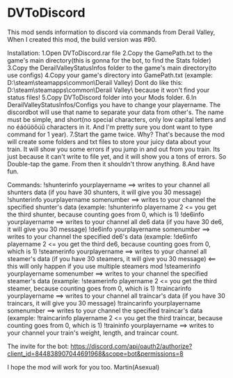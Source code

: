 # DVToDiscord
This mod sends information to discord via commands from Derail Valley, When I created this mod, the build version was #90. 

Installation:
1.Open DVToDiscord.rar file
2.Copy the GamePath.txt to the game's main directory(this is gonna for the bot, to find the Stats folder)
3.Copy the DerailValleyStatusInfos folder to the game's main directory(to use configs)
4.Copy your game's directory into GamePath.txt (example: D:\steam\steamapps\common\Derail Valley) Dont do like this: D:\steam\steamapps\common\Derail Valley\ because it won't find your status files!
5.Copy DVToDiscord folder into your Mods folder.
6.In DerailValleyStatusInfos/Configs you have to change your playername. The discordbot will use that name to separate your data from other's.
  The name must be simple, and short(no special characters, only low capital letters and no éáóüöőúű characters in it. And I'm pretty sure you dont want to type command for 1 year).
 7.Start the game twice. Why? That's because the mod will create some folders and txt files to store your juicy data about your train. It will show you some errors if you jump in and out from you train. Its just because it can't write to file yet, and it will show you a tons of errors. So Double-tap the game. From then it shouldn't throw anything.
8.And have fun.
 
 Commands:
 !shunterinfo yourplayername ==> writes to your channel all shunters data (if you have 30 shunters, it will give you 30 message)
 !shunterinfo yourplayername somenumber ==> writes to your channel the specified shunter's data (example: !shunterinfo playername 2 <= you get the third shunter, because counting goes from 0, which is 1)
 !de6info yourplayername ==> writes to your channel all de6 data (if you have 30 de6, it will give you 30 message)
 !de6info yourplayername somenumber ==> writes to your channel the specified de6's data (example: !de6info playername 2 <= you get the third de6, because counting goes from 0, which is 1)
 !steamerinfo yourplayername ==> writes to your channel all steamer's data (if you have 30 steamers, it will give you 30 message) <== this will only happen if you use multiple steamers mod
 !steamerinfo yourplayername somenumber ==> writes to your channel the specified steamer's data (example: !steamerinfo playername 2 <= you get the third steamer, because counting goes from 0, which is 1)
 !traincarinfo yourplayername ==> writes to your channel all traincar's data (if you have 30 traincars, it will give you 30 message) 
 !traincarinfo yourplayername somenumber ==> writes to your channel the specified traincar's data (example: !traincarinfo playername 2 <= you get the third traincar, because counting goes from 0, which is 1)
 !traininfo yourplayername ==> writes to your channel your train's weight, length, and traincar count.
 
 The invite for the bot: https://discord.com/api/oauth2/authorize?client_id=844838907044691968&scope=bot&permissions=8
 
 
 I hope the mod will work for you too.
 Martin(Asexual)
 
